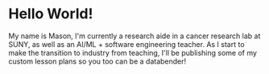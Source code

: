 

# Hello World!

My name is Mason, I'm currently a research aide in a cancer research lab at SUNY, as well as an AI/ML + software engineering teacher. As I start to make the transition to industry from teaching, I'll be publishing some of my custom lesson plans so you too can be a databender!

